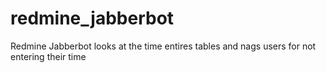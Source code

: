 # redmine_jabberbot

Redmine Jabberbot looks at the time entires tables and nags users for not entering their time
